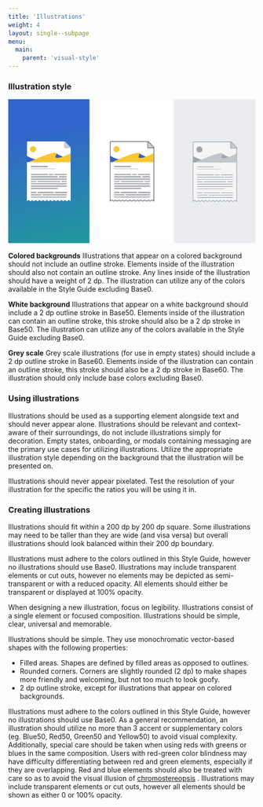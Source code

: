 ```yaml
---
title: 'Illustrations'
weight: 4
layout: single--subpage
menu:
  main:
    parent: 'visual-style'
---
```


### Illustration style

![Sample of illustrations](illustrations-sample.png)

**Colored backgrounds**
Illustrations that appear on a colored background should not include an outline stroke. Elements inside of the illustration should also not contain an outline stroke. Any lines inside of the illustration should have a weight of 2 dp. The illustration can utilize any of the colors available in the Style Guide excluding Base0.

**White background**
Illustrations that appear on a white background should include a 2 dp outline stroke in Base50. Elements inside of the illustration can contain an outline stroke, this stroke should also be a 2 dp stroke in Base50. The illustration can utilize any of the colors available in the Style Guide excluding Base0.

**Grey scale**
Grey scale illustrations (for use in empty states) should include a 2 dp outline stroke in Base60. Elements inside of the illustration can contain an outline stroke, this stroke should also be a 2 dp stroke in Base60. The illustration should only include base colors excluding Base0.

### Using illustrations

Illustrations should be used as a supporting element alongside text and should never appear alone. Illustrations should be relevant and context-aware of their surroundings, do not include illustrations simply for decoration. Empty states, onboarding, or modals containing messaging are the primary use cases for utilizing illustrations. Utilize the appropriate illustration style depending on the background that the illustration will be presented on.

Illustrations should never appear pixelated. Test the resolution of your illustration for the specific the ratios you will be using it in.

### Creating illustrations

Illustrations should fit within a 200 dp by 200 dp square. Some illustrations may need to be taller than they are wide (and visa versa) but overall illustrations should look balanced within their 200 dp boundary.

Illustrations must adhere to the colors outlined in this Style Guide, however no illustrations should use Base0. Illustrations may include transparent elements or cut outs, however no elements may be depicted as semi-transparent or with a reduced opacity. All elements should either be transparent or displayed at 100% opacity.

When designing a new illustration, focus on legibility. Illustrations consist of a single element or focused composition. Illustrations should be simple, clear, universal and memorable.

Illustrations should be simple. They use monochromatic vector-based shapes with the following properties:

*   Filled areas. Shapes are defined by filled areas as opposed to outlines.
*   Rounded corners. Corners are slightly rounded (2 dp) to make shapes more friendly and welcoming, but not too much to look goofy.
*   2 dp outline stroke, except for illustrations that appear on colored backgrounds.

Illustrations must adhere to the colors outlined in this Style Guide, however no illustrations should use Base0. As a general recommendation, an illustration should utilize no more than 3 accent or supplementary colors (eg. Blue50, Red50, Green50 and Yellow50) to avoid visual complexity. Additionally, special care should be taken when using reds with greens or blues in the same composition. Users with red-green color blindness may have difficulty differentiating between red and green elements, especially if they are overlapping. Red and blue elements should also be treated with care so as to avoid the visual illusion of [chromostereopsis](https://en.wikipedia.org/wiki/Chromostereopsis) . Illustrations may include transparent elements or cut outs, however all elements should be shown as either 0 or 100% opacity.
